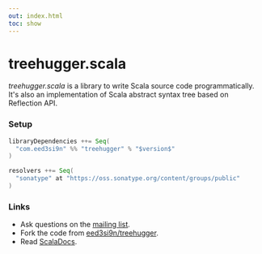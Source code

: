 ```yaml
---
out: index.html
toc: show
---
```


  [gg]: https://groups.google.com/group/treehugger-scala
  [github]: https://github.com/eed3si9n/treehugger
  [scaladocs]: http://eed3si9n.com/treehugger/latest/api/

treehugger.scala
================

_treehugger.scala_ is a library to write Scala source code programmatically. It's also an implementation of Scala abstract syntax tree based on Reflection API.

### Setup

```scala
libraryDependencies ++= Seq(
  "com.eed3si9n" %% "treehugger" % "$version$"
)

resolvers ++= Seq(
  "sonatype" at "https://oss.sonatype.org/content/groups/public"
)
```

### Links

- Ask questions on the [mailing list][gg].
- Fork the code from [eed3si9n/treehugger][github].
- Read [ScalaDocs][scaladocs].
